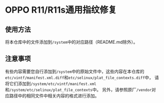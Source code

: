 # OPPO R11/R11s通用指纹修复
## 使用方法
将本仓库中的文件添加到```/system```中的对应路径（README.md除外）。

## 注意事项
有些内容需要您自行添加到```/system```中的原始文件中，这些内容在本仓库的
```etc/vintf/manifest.xml.diff```和```etc/selinux/plat_file_contexts.diff```中，
请将它们添加到```/system/etc/vintf/manifest.xml```和```/system/etc/selinux/plat_file_contexts```中。
另外，请参照原厂```/vendor```对应路径中的相同文件中相关内容的格式进行添加。